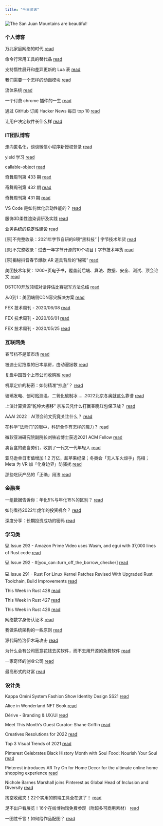 ```yaml
---
title: "今日资讯"
---
```


![The San Juan Mountains are beautiful!](https://cn.bing.com/th?id=OHR.MexicoMonarchs_EN-US2528130763_UHD.jpg "San Juan Mountains")

### 个人博客

   万兆家庭网络的时代 [read](http://www.ruanyifeng.com/blog/2022/02/10g-ethernet.html)

   命令行常用工具的替代品 [read](http://www.ruanyifeng.com/blog/2022/01/cli-alternative-tools.html)

   支持惰性展开和差异更新的 Lua 表 [read](https://blog.codingnow.com/2022/01/lua_datatree.html)

   我们需要一个怎样的动画模块 [read](https://blog.codingnow.com/2022/01/animation.html)

   流体系统 [read](https://blog.codingnow.com/2022/01/fluid_system.html)

   一个付费 chrome 插件的一生 [read](https://blog.t9t.io/star-history-2021-01-21/)

   通过 GitHub 订阅 Hacker News 每日 top 10 [read](https://blog.t9t.io/headllines-2020-09-03/)

   让用户决定软件长什么样 [read](https://blog.t9t.io/let-user-design-2020-06-18/)

### IT团队博客

   走向匿名化，谈谈微信小程序新授权登录 [read](http://www.alloyteam.com/2021/04/15431/)

   yield 学习 [read](http://www.alloyteam.com/2021/03/15427/)

   callable-object [read](http://www.alloyteam.com/2021/03/callable-object/)

   奇舞周刊第 433 期 [read](https://weekly.75.team/issue433.html)

   奇舞周刊第 432 期 [read](https://weekly.75.team/issue432.html)

   奇舞周刊第 431 期 [read](https://weekly.75.team/issue431.html)

   VS Code 是如何优化启动性能的？ [read](https://fed.taobao.org/blog/taofed/do71ct/wpsf10)

   服饰3D柔性渲染调研及实践 [read](https://fed.taobao.org/blog/taofed/do71ct/fufsgh)

   业务系统的稳定性建设 [read](https://fed.taobao.org/blog/taofed/do71ct/fc3cy0)

   \[原\]不完整收录：2021年字节自研的8项“黑科技” \| 字节技术年货 [read](https://blog.csdn.net/ByteDanceTech/article/details/122780702)

   \[原\]不完整收录：过去一年字节开源的10个项目丨字节技术年货 [read](https://blog.csdn.net/ByteDanceTech/article/details/122773637)

   \[原\]揭秘抖音春节爆款 AR 道具背后的“秘密” [read](https://blog.csdn.net/ByteDanceTech/article/details/122757661)

   美团技术年货：1200+页电子书，覆盖前后端、算法、数据、安全、测试、顶会论文 [read](https://tech.meituan.com/2022/01/20/2022-happy-new-year.html)

   DSTC10开放领域对话评估比赛冠军方法总结 [read](https://tech.meituan.com/2022/01/13/dstc10.html)

   从0到1：美团端侧CDN容灾解决方案 [read](https://tech.meituan.com/2022/01/13/phoenix-cdn.html)

   FEX 技术周刊 - 2020/06/08 [read](http://fex.baidu.com/blog/2020/06/fex-weekly-08//)

   FEX 技术周刊 - 2020/06/01 [read](http://fex.baidu.com/blog/2020/06/fex-weekly-01//)

   FEX 技术周刊 - 2020/05/25 [read](http://fex.baidu.com/blog/2020/05/fex-weekly-25//)

### 互联网类

   春节档不是菜市场 [read](http://www.huxiu.com/article/495738.html?f=wangzhan)

   被迪士尼拖累的日本票房，由动漫拯救 [read](http://www.huxiu.com/article/495657.html?f=wangzhan)

   复盘中国首个上市公司收购案 [read](http://www.huxiu.com/article/495628.html?f=wangzhan)

   机票定价的秘密：如何精准“抄底”？ [read](https://36kr.com/p/1601613536659975)

   玻璃发电、创可贴测温、二氧化碳制冰……2022北京冬奥就这么靠谱 [read](https://36kr.com/p/1598754747189762)

   上演计算资源“乾坤大挪移”  京东云凭什么打赢春晚红包保卫战？ [read](https://36kr.com/p/1599580264598025)

   AAAI 2022｜AI顶会论文究竟关注什么？ [read](https://www.msra.cn/zh-cn/news/features/aaai-2022)

   在科学“法师们”的眼中，科研合作有怎样的魔力？ [read](https://www.msra.cn/zh-cn/news/features/on-the-magic-of-collaboration-in-science-technology)

   微软亚洲研究院副院长刘铁岩博士获选2021 ACM Fellow [read](https://www.msra.cn/zh-cn/news/features/tie-yan-liu-acm-fellow)

   卖盲盒的麦当劳们，收割了一代又一代年轻人 [read](http://www.geekpark.net/news/297960)

   亚马逊单日市值增加 1.2 万亿，超苹果纪录；冬奥会「无人车火炬手」亮相；Meta 为 VR 加「化身边界」防骚扰 [read](http://www.geekpark.net/news/297996)

   那些吃灰产品的「正确」用法 [read](http://www.geekpark.net/news/297961)

### 金融类

   一组数据告诉你：年化5%与年化15%的区别？ [read](http://xueqiu.com/4579887327/210651977)

   如何看待2022年虎年的投资机会？ [read](http://xueqiu.com/2986591253/210691665)

   深度分享：长期投资成功的密码 [read](http://xueqiu.com/7173595940/210698407)

### 学习类

   💻 Issue 293 - Amazon Prime Video uses Wasm, and egui with 37,000 lines of Rust code [read](https://rust.libhunt.com/newsletter/293)

   💻 Issue 292 - #\[you_can::turn_off_the_borrow_checker\] [read](https://rust.libhunt.com/newsletter/292)

   💻 Issue 291 - Rust For Linux Kernel Patches Revised With Upgraded Rust Toolchain, Build Improvements [read](https://rust.libhunt.com/newsletter/291)

   This Week in Rust 428 [read](https://this-week-in-rust.org/blog/2022/02/02/this-week-in-rust-428/)

   This Week in Rust 427 [read](https://this-week-in-rust.org/blog/2022/01/26/this-week-in-rust-427/)

   This Week in Rust 426 [read](https://this-week-in-rust.org/blog/2022/01/19/this-week-in-rust-426/)

   网络数字身份认证术 [read](https://coolshell.cn/articles/21708.html)

   我做系统架构的一些原则 [read](https://coolshell.cn/articles/21672.html)

   源代码特洛伊木马攻击 [read](https://coolshell.cn/articles/21649.html)

   为什么会有公司愿意花钱去买软件，而不去用开源的免费软件 [read](https://wanqu.co/p/7581?s=rss)

   一家奇怪的创业公司 [read](https://wanqu.co/p/7580?s=rss)

   最高形式的财富 [read](https://wanqu.co/p/7579?s=rss)

### 设计类

   Kappa Omini System Fashion Show Identity Design SS21 [read](https://www.behance.net/gallery/136572013/Kappa-Omini-System-Fashion-Show-Identity-Design-SS21)

   Alice in Wonderland NFT Book [read](https://www.behance.net/gallery/136338323/Alice-in-Wonderland-NFT-Book)

   Dérive - Branding &amp; UX/UI [read](https://www.behance.net/gallery/136605255/Drive-Branding-UXUI)

   Meet This Month’s Guest Curator: Shane Griffin [read](https://medium.com/behance-blog/meet-this-months-guest-curator-shane-griffin-a23dc222f07c?source=rss-f5272b7f3182------2)

   Creatives Resolutions for 2022 [read](https://medium.com/behance-blog/creatives-resolutions-for-2022-b9db323f8fea?source=rss-f5272b7f3182------2)

   Top 3 Visual Trends of 2021 [read](https://medium.com/behance-blog/top-3-visual-trends-of-2021-b033fcee1c2e?source=rss-f5272b7f3182------2)

   Pinterest Celebrates Black History Month with Soul Food: Nourish Your Soul [read](https://newsroom.pinterest.com/en/post/pinterest-celebrates-black-history-month-with-soul-food-nourish-your-soul)

   Pinterest introduces AR Try On for Home Decor for the ultimate online home shopping experience [read](https://newsroom.pinterest.com/en/post/pinterest-introduces-ar-try-on-for-home-decor-for-the-ultimate-online-home-shopping-experience)

   Nichole Barnes Marshall joins Pinterest as Global Head of Inclusion and Diversity [read](https://newsroom.pinterest.com/en/post/nichole-barnes-marshall-joins-pinterest-as-global-head-of-inclusion-and-diversity)

   掏空收藏夹！22个实用的前端工具全在这了！ [read](https://www.uisdc.com/22-front-end-tool)

   足不出户看展览！16个在线博物馆免费参观（附超多可商用素材） [read](https://www.uisdc.com/16-museum)

   一图胜千言！如何给作品配图？ [read](https://www.uisdc.com/graphics-introduction)

